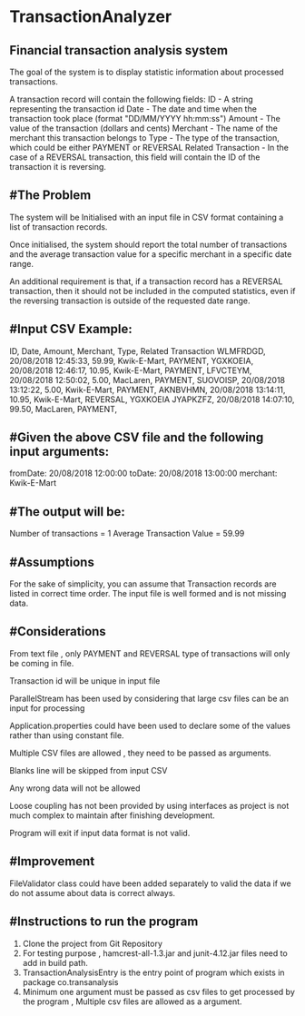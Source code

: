 # TransactionAnalyzer
Financial transaction analysis system
-------------------------------------------------------------------
The goal of the system is to display statistic information about processed transactions.

A transaction record will contain the following fields:
ID - A string representing the transaction id
Date - The date and time when the transaction took place (format "DD/MM/YYYY hh:mm:ss")
Amount - The value of the transaction (dollars and cents)
Merchant - The name of the merchant this transaction belongs to
Type - The type of the transaction, which could be either PAYMENT or REVERSAL
Related Transaction - In the case of a REVERSAL transaction, this field will contain the ID of the transaction it is reversing.

#The Problem
-----------------------------
The system will be Initialised with an input file in CSV format containing a list of transaction records.

Once initialised, the system should report the total number of transactions and the average transaction value for a specific merchant in a specific date range.

An additional requirement is that, if a transaction record has a REVERSAL transaction, then it should not be included in the computed statistics, even if the reversing transaction is outside of the requested date range.

#Input CSV Example:
-----------------------------
ID, Date, Amount, Merchant, Type, Related Transaction
WLMFRDGD, 20/08/2018 12:45:33, 59.99, Kwik-E-Mart, PAYMENT,
YGXKOEIA, 20/08/2018 12:46:17, 10.95, Kwik-E-Mart, PAYMENT,
LFVCTEYM, 20/08/2018 12:50:02, 5.00, MacLaren, PAYMENT,
SUOVOISP, 20/08/2018 13:12:22, 5.00, Kwik-E-Mart, PAYMENT,
AKNBVHMN, 20/08/2018 13:14:11, 10.95, Kwik-E-Mart, REVERSAL, YGXKOEIA
JYAPKZFZ, 20/08/2018 14:07:10, 99.50, MacLaren, PAYMENT,

#Given the above CSV file and the following input arguments:
-----------------------------
fromDate: 20/08/2018 12:00:00
toDate: 20/08/2018 13:00:00
merchant: Kwik-E-Mart

#The output will be:
-----------------------------
Number of transactions = 1
Average Transaction Value = 59.99

#Assumptions
-----------------------------
For the sake of simplicity, you can assume that Transaction records are listed in correct time order.
The input file is well formed and is not missing data.

#Considerations
-----------------------------
From text file , only PAYMENT and REVERSAL type of transactions will only be coming in file.

Transaction id will be unique in input file

ParallelStream has been used by considering that large csv files can be an input for processing

Application.properties could have been used to declare some of the values rather than using constant file.

Multiple CSV files are allowed , they need to be passed as arguments.

Blanks line will be skipped from input CSV

Any wrong data will not be allowed

Loose coupling has not been provided by using interfaces as project is not much complex to maintain after finishing development.

Program will exit if input data format is not valid.


#Improvement
-----------------------------
FileValidator class could have been added separately to valid the data if we do not assume about data is correct always.

#Instructions to run the program
-----------------------------

1) Clone the project from Git Repository
2) For testing purpose , hamcrest-all-1.3.jar and junit-4.12.jar files need to add in   build path.
3) TransactionAnalysisEntry is the entry point of program which exists in package co.transanalysis
4) Minimum one argument must be passed as csv files to get processed by the program , 
Multiple csv files are allowed as a argument.
